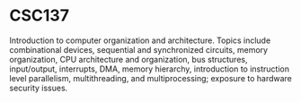 # CSC137
Introduction to computer organization and architecture. Topics include combinational devices,
sequential and synchronized circuits, memory organization, CPU architecture and organization,
bus structures, input/output, interrupts, DMA, memory hierarchy, introduction to instruction
level parallelism, multithreading, and multiprocessing; exposure to hardware security issues.
